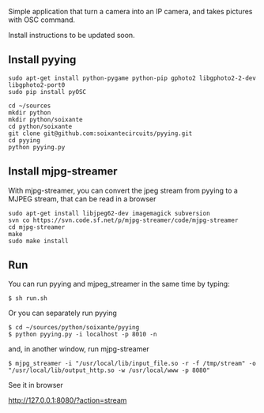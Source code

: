 Simple application that turn a camera into an IP camera, and takes pictures with OSC command.

Install instructions to be updated soon.

Install pyying
--------------
```
sudo apt-get install python-pygame python-pip gphoto2 libgphoto2-2-dev libgphoto2-port0
sudo pip install pyOSC

cd ~/sources
mkdir python
mkdir python/soixante
cd python/soixante
git clone git@github.com:soixantecircuits/pyying.git
cd pyying
python pyying.py
```

Install mjpg-streamer
---------------------

With mjpg-streamer, you can convert the jpeg stream from pyying to a MJPEG stream, that can be read in a browser

```
sudo apt-get install libjpeg62-dev imagemagick subversion
svn co https://svn.code.sf.net/p/mjpg-streamer/code/mjpg-streamer
cd mjpg-streamer
make
sudo make install
```

Run
---

You can run pyying and mjpeg_streamer in the same time by typing:
```
$ sh run.sh
```

Or you can separately run pyying
```
$ cd ~/sources/python/soixante/pyying
$ python pyying.py -i localhost -p 8010 -n
```
and, in another window, run mjpg-streamer
```
$ mjpg_streamer -i "/usr/local/lib/input_file.so -r -f /tmp/stream" -o     "/usr/local/lib/output_http.so -w /usr/local/www -p 8080"
```

See it in browser

http://127.0.0.1:8080/?action=stream
